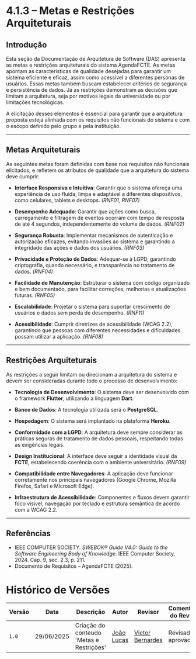 # 4.1.3 – Metas e Restrições Arquiteturais

## Introdução

Esta seção da Documentação de Arquitetura de Software (DAS) apresenta as metas e restrições arquiteturais do sistema AgendaFCTE. As metas apontam as características de qualidade desejadas para garantir um sistema eficiente e eficaz, assim como acessível a diferentes personas de usuários. Essas metas também buscam estabelecer critérios de segurança e persistência de dados. Já as restrições demonstram as decisões que limitam a arquitetura, seja por motivos legais da universidade ou por limitações tecnológicas.

A elicitação desses elementos é essencial para garantir que a arquitetura proposta esteja alinhada com os requisitos não funcionais do sistema e com o escopo definido pelo grupo e pela instituição.

---

## Metas Arquiteturais

As seguintes metas foram definidas com base nos requisitos não funcionais elicitados, e refletem os atributos de qualidade que a arquitetura do sistema deve cumprir:

- **Interface Responsiva e Intuitiva**: Garantir que o sistema ofereça uma experiência de uso fluida, limpa e adaptável a diferentes dispositivos, como celulares, tablets e desktops. *(RNF01, RNF07)*

- **Desempenho Adequado**: Garantir que ações como busca, carregamento e filtragem de eventos ocorram com tempo de resposta de até 4 segundos, independentemente do volume de dados. *(RNF02)*

- **Segurança Robusta**: Implementar mecanismos de autenticação e autorização eficazes, evitando invasões ao sistema e garantindo a integridade das ações e dados dos usuários. *(RNF03)*

- **Privacidade e Proteção de Dados**: Adequar-se à LGPD, garantindo criptografia, quando necessário, e transparência no tratamento de dados. *(RNF04)*

- **Facilidade de Manutenção**: Estruturar o sistema com código organizado e bem documentado, para facilitar correções, melhorias e atualizações futuras. *(RNF05)*

- **Escalabilidade**: Projetar o sistema para suportar crescimento de usuários e dados sem perda de desempenho. *(RNF11)*

- **Acessibilidade**: Cumprir diretrizes de acessibilidade (WCAG 2.2), garantindo que pessoas com diferentes necessidades e dificuldades possam utilizar a aplicação. *(RNF08)*

---

## Restrições Arquiteturais

As restrições a seguir limitam ou direcionam a arquitetura do sistema e devem ser consideradas durante todo o processo de desenvolvimento:

- **Tecnologia de Desenvolvimento**: O sistema deve ser desenvolvido com o framework **Flutter**, utilizando a linguagem **Dart**.

- **Banco de Dados**: A tecnologia utilizada será o **PostgreSQL**.

- **Hospedagem**: O sistema será implantado na plataforma **Heroku**.

- **Conformidade com a LGPD**: A arquitetura deve sempre considerar as práticas seguras de tratamento de dados pessoais, respeitando todas as exigências legais.

- **Design Institucional**: A interface deve seguir a identidade visual da **FCTE**, estabelecendo coerência com o ambiente universitário. *(RNF09)*

- **Compatibilidade entre Navegadores**: A aplicação deve funcionar corretamente nos principais navegadores (Google Chrome, Mozilla Firefox, Safari e Microsoft Edge).

- **Infraestrutura de Acessibilidade**: Componentes e fluxos devem garantir foco visível, navegação por teclado e estrutura semântica de acordo com a WCAG 2.2.

---

## Referências

- IEEE COMPUTER SOCIETY. *SWEBOK® Guide V4.0: Guide to the Software Engineering Body of Knowledge*. IEEE Computer Society, 2024. Cap. 9, sec. 2.3, p. 211.
- Documento de Requisitos – AgendaFCTE (2025).


# Histórico de Versões

| Versão | Data | Descrição | Autor | Revisor | Comentário do Revisor |
| -- | -- | -- | -- | -- | -- |
| `1.0`  | 29/06/2025  | Criação do conteudo 'Metas e Restrições'| [João Lucas](https://github.com/joaolucas102) | [Victor Bernardes](https://github.com/VHbernardes) | Revisado e aprovado! |

